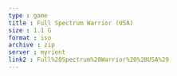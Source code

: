 ```yaml
---
type : game
title : Full Spectrum Warrior (USA)
size : 1.1 G
format : iso
archive : zip
server : myrient
link2 : Full%20Spectrum%20Warrior%20%28USA%29
---
```

